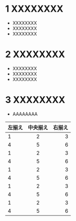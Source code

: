 
# 1 XXXXXXXX

- XXXXXXXX
- XXXXXXXX
- XXXXXXXX

# 2 XXXXXXXX

- XXXXXXXX
- XXXXXXXX
- XXXXXXXX

# 3 XXXXXXXX

- AAAAAAAA


| 左揃え | 中央揃え | 右揃え |
|:---|:---:|---:|
|1 |2 |3 |
|4 |5 |6 |
|1 |2 |3 |
|4 |5 |6 |
|1 |2 |3 |
|4 |5 |6 |
|1 |2 |3 |
|4 |5 |6 |
|1 |2 |3 |
|4 |5 |6 |



